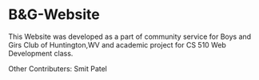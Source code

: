 # B&G-Website

This Website was developed as a part of community service for Boys and Girs Club of Huntington,WV and academic project for CS 510 Web Development class.

Other Contributers: Smit Patel
